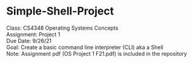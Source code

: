# Simple-Shell-Project
Class: CS4348 Operating Systems Concepts  
Assignment: Project 1  
Due Date: 9/26/21  
Goal: Create a basic command line interpreter (CLI) aka a Shell  
Note: Assignment pdf (OS Project 1 F21.pdf) is included in the repository
